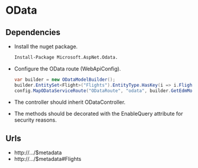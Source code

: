 # OData

## Dependencies

- Install the nuget package.
  
  ```ps
  Install-Package Microsoft.AspNet.Odata.
  ```

- Configure the OData route (WebApiConfig).

  ```cs
  var builder = new ODataModelBuilder();  
  builder.EntitySet<Flight>("Flights").EntityType.HasKey(i => i.FlightId);  
  config.MapODataServiceRoute("ODataRoute", "odata", builder.GetEdmModel());
  ```

- The controller should inherit ODataController.
- The methods should be decorated with the EnableQuery attribute for security reasons.

## Urls

- http://.../$metadata
- http://.../$metadata#Flights
